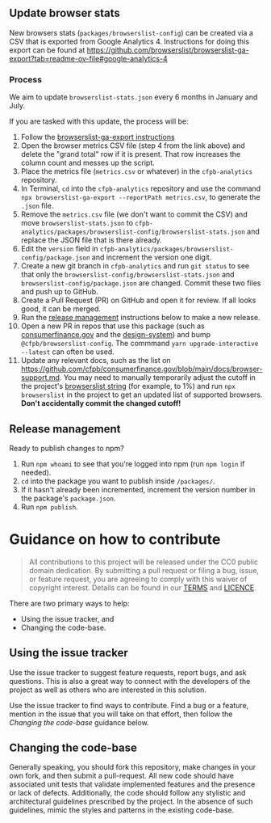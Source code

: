 ## Update browser stats

New browsers stats (`packages/browserslist-config`) can be created via a CSV
that is exported from Google Analytics 4.
Instructions for doing this export can be found at
https://github.com/browserslist/browserslist-ga-export?tab=readme-ov-file#google-analytics-4

### Process

We aim to update `browserslist-stats.json` every 6 months in January and July.

If you are tasked with this update, the process will be:

1. Follow the [browserslist-ga-export instructions](https://github.com/browserslist/browserslist-ga-export?tab=readme-ov-file#google-analytics-4)
2. Open the browser metrics CSV file (step 4 from the link above) and delete the "grand total" row if it is present. That row increases the column count and messes up the script.
3. Place the metrics file (`metrics.csv` or whatever) in the `cfpb-analytics` repository.
4. In Terminal, `cd` into the `cfpb-analytics` repository and use the command `npx browserslist-ga-export --reportPath metrics.csv`, to generate the `.json` file.
5. Remove the `metrics.csv` file (we don't want to commit the CSV) and move `browserslist-stats.json` to `cfpb-analytics/packages/browserslist-config/browserslist-stats.json` and replace the JSON file that is there already.
6. Edit the `version` field in `cfpb-analytics/packages/browserslist-config/package.json` and increment the version one digit.
7. Create a new git branch in `cfpb-analytics` and run `git status` to see that only the `browserslist-config/browserslist-stats.json` and `browserslist-config/package.json` are changed. Commit these two files and push up to GitHub.
8. Create a Pull Request (PR) on GitHub and open it for review. If all looks good, it can be merged.
9. Run the [release management](#release-management) instructions below to make a new release.
10. Open a new PR in repos that use this package
    (such as [consumerfinance.gov](https://github.com/cfpb/consumerfinance.gov)
    and the [design-system](https://github.com/cfpb/design-system))
    and bump `@cfpb/browserslist-config`. The commmand `yarn upgrade-interactive --latest` can often be used.
11. Update any relevant docs, such as the list on
    https://github.com/cfpb/consumerfinance.gov/blob/main/docs/browser-support.md.
    You may need to manually temporarily adjust the cutoff in the project's
    [browserslist string](https://github.com/cfpb/consumerfinance.gov/blob/74411e65ac84c64b2319cd44e0e69c0d3c2111dc/package.json#L18)
    (for example, to 1%) and run `npx browserslist` in the project to get an
    updated list of supported browsers.
    **Don't accidentally commit the changed cutoff!**

## Release management

Ready to publish changes to npm?

1. Run `npm whoami` to see that you're logged into npm (run `npm login` if needed).
2. `cd` into the package you want to publish inside `/packages/`.
3. If it hasn't already been incremented, increment the version number in the package's `package.json`.
4. Run `npm publish`.

# Guidance on how to contribute

> All contributions to this project will be released under the CC0 public domain
> dedication. By submitting a pull request or filing a bug, issue, or
> feature request, you are agreeing to comply with this waiver of copyright interest.
> Details can be found in our [TERMS](TERMS.md) and [LICENCE](LICENSE).

There are two primary ways to help:

- Using the issue tracker, and
- Changing the code-base.

## Using the issue tracker

Use the issue tracker to suggest feature requests, report bugs, and ask questions.
This is also a great way to connect with the developers of the project as well
as others who are interested in this solution.

Use the issue tracker to find ways to contribute. Find a bug or a feature, mention in
the issue that you will take on that effort, then follow the _Changing the code-base_
guidance below.

## Changing the code-base

Generally speaking, you should fork this repository, make changes in your
own fork, and then submit a pull-request. All new code should have associated unit
tests that validate implemented features and the presence or lack of defects.
Additionally, the code should follow any stylistic and architectural guidelines
prescribed by the project. In the absence of such guidelines, mimic the styles
and patterns in the existing code-base.
